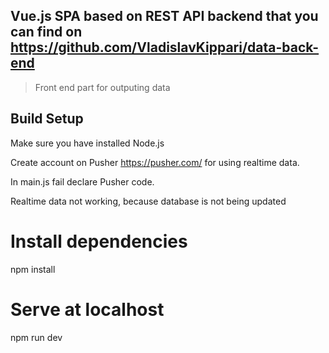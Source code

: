 ## Vue.js SPA based on REST API backend that you can find on https://github.com/VladislavKippari/data-back-end

> Front end part for outputing data

## Build Setup
Make sure you have installed Node.js

Create account on Pusher https://pusher.com/ for using realtime data.

In main.js fail declare Pusher code.

Realtime data not working, because database is not being updated
# Install dependencies
npm install

# Serve at localhost
npm run dev


